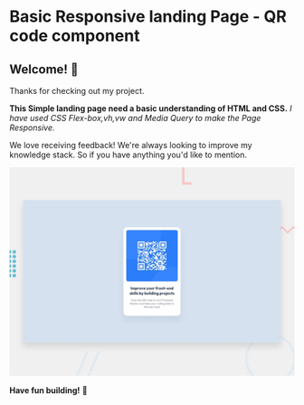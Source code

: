 # Basic Responsive landing Page - QR code component

## Welcome! 👋

Thanks for checking out my project.

**This Simple landing page need a basic understanding of HTML and CSS.**
*I have used CSS Flex-box,vh,vw and Media Query to make the Page Responsive.*

We love receiving feedback! We're always looking to improve my knowledge stack. So if you have anything you'd like to mention.

![Design preview for the QR code component coding challenge](./preview.jpg)

**Have fun building!** 🚀
